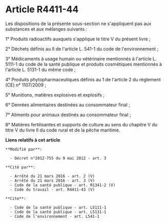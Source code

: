 # Article R4411-44

Les dispositions de la présente sous-section ne s'appliquent pas aux substances et aux mélanges suivants : 

1° Produits radioactifs auxquels s'applique le titre V du présent livre ; 

2° Déchets définis au II de l'article L. 541-1 du code de l'environnement ; 

3° Médicaments à usage humain ou vétérinaire mentionnés à l'article L. 5111-1 du code de la santé publique et produits
cosmétiques mentionnés à l'article L. 5131-1 du même code ; 

4° Produits phytopharmaceutiques définis au 1 de l'article 2 du règlement (CE) n° 1107/2009 ; 

5° Munitions, matières explosives et explosifs ; 

6° Denrées alimentaires destinées au consommateur final ; 

7° Aliments pour animaux destinés au consommateur final ; 

8° Matières fertilisantes et supports de culture au sens du chapitre V du titre V du livre II du code rural et de la pêche
maritime.

**Liens relatifs à cet article**

	**Modifié par**:

	  - Décret n°2012-755 du 9 mai 2012 - art. 3

	**Cité par**:

	  - Arrêté du 21 mars 2016 - art. 2 (V)
	  - Arrêté du 21 mars 2016 - art. 3 (V)
	  - Code de la santé publique - art. R1341-2 (V)
	  - Code du travail - art. R4411-43 (V)

	**Cite**:

	  - Code de la santé publique - art. L5111-1
	  - Code de la santé publique - art. L5131-1
	  - Code de l'environnement - art. L541-1
